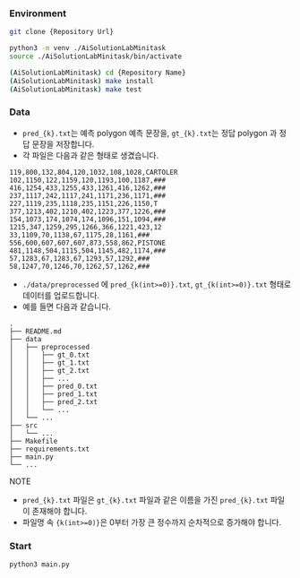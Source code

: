 ### Environment

```bash
git clone {Repository Url}
```

```bash
python3 -m venv ./AiSolutionLabMinitask
source ./AiSolutionLabMinitask/bin/activate
```

```bash
(AiSolutionLabMinitask) cd {Repository Name}
(AiSolutionLabMinitask) make install
(AiSolutionLabMinitask) make test
```

### Data

- `pred_{k}.txt`는 예측 polygon 예측 문장을, `gt_{k}.txt`는 정답 polygon 과 정답 문장을 저장합니다.
- 각 파일은 다음과 같은 형태로 생겼습니다.

```
119,800,132,804,120,1032,108,1028,CARTOLER
102,1150,122,1159,120,1193,100,1187,###
416,1254,433,1255,433,1261,416,1262,###
237,1117,242,1117,241,1171,236,1171,###
227,1119,235,1118,235,1151,226,1150,T
377,1213,402,1210,402,1223,377,1226,###
154,1073,174,1074,174,1096,151,1094,###
1215,347,1259,295,1266,366,1221,423,12
33,1109,70,1138,67,1175,28,1161,###
556,600,607,607,607,873,558,862,PISTONE
481,1148,504,1115,504,1145,482,1174,###
57,1283,67,1283,67,1293,57,1292,###
58,1247,70,1246,70,1262,57,1262,###
```

- `./data/preprocessed` 에 `pred_{k(int>=0)}.txt`, `gt_{k(int>=0)}.txt` 형태로 데이터를 업로드합니다.
- 예를 들면 다음과 같습니다.

```
.
├── README.md
├── data
│   ├── preprocessed
│   │   ├── gt_0.txt
│   │   ├── gt_1.txt
│   │   ├── gt_2.txt
│   │   ├── ...
│   │   ├── pred_0.txt
│   │   ├── pred_1.txt
│   │   ├── pred_2.txt
│   │   └── ...
│   └── ...
├── src
│   └── ...
├── Makefile
├── requirements.txt
├── main.py
└── ... 
```

NOTE
- `pred_{k}.txt` 파일은 `gt_{k}.txt` 파일과 같은 이름을 가진 `pred_{k}.txt` 파일이 존재해야 합니다.
- 파일명 속 `{k(int>=0)}`은 0부터 가장 큰 정수까지 순차적으로 증가해야 합니다.

### Start

```bash
python3 main.py
```